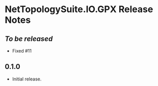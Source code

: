 # NetTopologySuite.IO.GPX Release Notes

## *To be released*
- Fixed #11

## 0.1.0
- Initial release.
